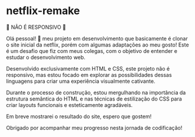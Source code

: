 # netflix-remake

🔴 NÃO É RESPONSIVO 🔴

Olá pessoal! 👋 meu projeto em desenvolvimento que basicamente é clonar o site inicial da netflix, porém com algumas adaptações ao meu gosto! Este é um desafio que fiz com meus colegas, com o objetivo de entender e estudar o desenvolvimento web.

Desenvolvido exclusivamente com HTML e CSS, este projeto não é responsivo, mas estou focado em explorar as possibilidades dessas linguagens para criar uma experiência visualmente cativante.

Durante o processo de construção, estou mergulhando na importância da estrutura semântica do HTML e nas técnicas de estilização do CSS para criar layouts funcionais e esteticamente agradáveis.

Em breve mostrarei o resultado do site, espero que gostem!

Obrigado por acompanhar meu progresso nesta jornada de codificação!
